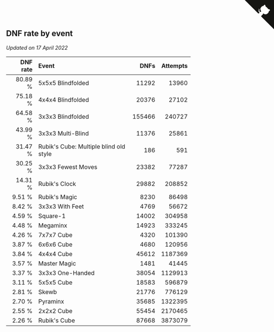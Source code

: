 ## DNF rate by event

*Updated on 17 April 2022*

| DNF rate | Event | DNFs | Attempts |
| ---: | :--- | ---: | ---: |
| 80.89 % | 5x5x5 Blindfolded | 11292 | 13960 |
| 75.18 % | 4x4x4 Blindfolded | 20376 | 27102 |
| 64.58 % | 3x3x3 Blindfolded | 155466 | 240727 |
| 43.99 % | 3x3x3 Multi-Blind | 11376 | 25861 |
| 31.47 % | Rubik's Cube: Multiple blind old style | 186 | 591 |
| 30.25 % | 3x3x3 Fewest Moves | 23382 | 77287 |
| 14.31 % | Rubik's Clock | 29882 | 208852 |
| 9.51 % | Rubik's Magic | 8230 | 86498 |
| 8.42 % | 3x3x3 With Feet | 4769 | 56672 |
| 4.59 % | Square-1 | 14002 | 304958 |
| 4.48 % | Megaminx | 14923 | 333245 |
| 4.26 % | 7x7x7 Cube | 4320 | 101390 |
| 3.87 % | 6x6x6 Cube | 4680 | 120956 |
| 3.84 % | 4x4x4 Cube | 45612 | 1187369 |
| 3.57 % | Master Magic | 1481 | 41445 |
| 3.37 % | 3x3x3 One-Handed | 38054 | 1129913 |
| 3.11 % | 5x5x5 Cube | 18583 | 596879 |
| 2.81 % | Skewb | 21776 | 776129 |
| 2.70 % | Pyraminx | 35685 | 1322395 |
| 2.55 % | 2x2x2 Cube | 55454 | 2170465 |
| 2.26 % | Rubik's Cube | 87668 | 3873079 |


<a href="https://github.com/jonatanklosko/wca_statistics" class="github-corner" aria-label="View source on Github"><svg width="80" height="80" viewBox="0 0 250 250" style="fill:#151513; color:#fff; position: absolute; top: 0; border: 0; right: 0;" aria-hidden="true"><path d="M0,0 L115,115 L130,115 L142,142 L250,250 L250,0 Z"></path><path d="M128.3,109.0 C113.8,99.7 119.0,89.6 119.0,89.6 C122.0,82.7 120.5,78.6 120.5,78.6 C119.2,72.0 123.4,76.3 123.4,76.3 C127.3,80.9 125.5,87.3 125.5,87.3 C122.9,97.6 130.6,101.9 134.4,103.2" fill="currentColor" style="transform-origin: 130px 106px;" class="octo-arm"></path><path d="M115.0,115.0 C114.9,115.1 118.7,116.5 119.8,115.4 L133.7,101.6 C136.9,99.2 139.9,98.4 142.2,98.6 C133.8,88.0 127.5,74.4 143.8,58.0 C148.5,53.4 154.0,51.2 159.7,51.0 C160.3,49.4 163.2,43.6 171.4,40.1 C171.4,40.1 176.1,42.5 178.8,56.2 C183.1,58.6 187.2,61.8 190.9,65.4 C194.5,69.0 197.7,73.2 200.1,77.6 C213.8,80.2 216.3,84.9 216.3,84.9 C212.7,93.1 206.9,96.0 205.4,96.6 C205.1,102.4 203.0,107.8 198.3,112.5 C181.9,128.9 168.3,122.5 157.7,114.1 C157.9,116.9 156.7,120.9 152.7,124.9 L141.0,136.5 C139.8,137.7 141.6,141.9 141.8,141.8 Z" fill="currentColor" class="octo-body"></path></svg></a><style>.github-corner:hover .octo-arm{animation:octocat-wave 560ms ease-in-out}@keyframes octocat-wave{0%,100%{transform:rotate(0)}20%,60%{transform:rotate(-25deg)}40%,80%{transform:rotate(10deg)}}@media (max-width:500px){.github-corner:hover .octo-arm{animation:none}.github-corner .octo-arm{animation:octocat-wave 560ms ease-in-out}}</style>

